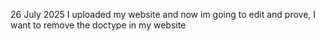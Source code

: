 26 July 2025
I uploaded my website and now im going to edit and prove, I want to remove the doctype in my website
